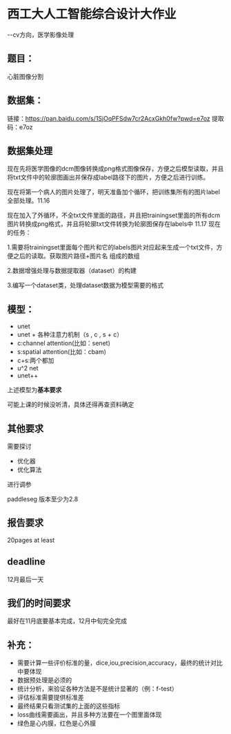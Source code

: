 # 西工大人工智能综合设计大作业
--cv方向，医学影像处理

## 题目：
心脏图像分割
## 数据集：
链接：https://pan.baidu.com/s/1SjOqPFSdw7cr2AcxGkh0fw?pwd=e7oz 
提取码：e7oz

## **数据集处理**

现在先将医学图像的dcm图像转换成png格式图像保存，方便之后模型读取，并且将txt文件中的轮廓图画出并保存成label路径下的图片，方便之后进行训练。

现在将第一个病人的图片处理了，明天准备加个循环，把训练集所有的图片label全部处理。11.16

现在加入了外循环，不全txt文件里面的路径，并且把trainingset里面的所有dcm图片转换成png格式，并且将轮廓txt文件转换为轮廓图保存在labels中 11.17  现在的任务：

1.需要将trainingset里面每个图片和它的labels图片对应起来生成一个txt文件，方便之后的读取。获取图片路径+图片名 组成的数组

2.数据增强处理与数据提取器（dataset）的构建

3.编写一个dataset类，处理dataset数据为模型需要的格式



## 模型：
- unet
- unet + 各种注意力机制（s , c , s + c）
- c:channel attention(比如：senet)
- s:spatial attention(比如：cbam)
- c+s:两个都加
- u^2 net
- unet++
  

上述模型为**基本要求**

可能上课的时候没听清，具体还得再查资料确定
## 其他要求
需要探讨
- 优化器
- 优化算法
  

进行调参

paddleseg 版本至少为2.8
## 报告要求
20pages at least
## deadline
12月最后一天
## 我们的时间要求
最好在11月底要基本完成，12月中旬完全完成
## 补充：
- 需要计算一些评价标准的量，dice,iou,precision,accuracy，最终的统计对比中要体现
- 数据预处理是必须的
- 统计分析，来验证各种方法是不是统计显著的（例：f-test）
- 评估标准需要提供标准差
- 最终结果只看测试集的上面的这些指标
- loss曲线需要画出，并且多种方法要在一个图里面体现
- 绿色是心内膜，红色是心外膜